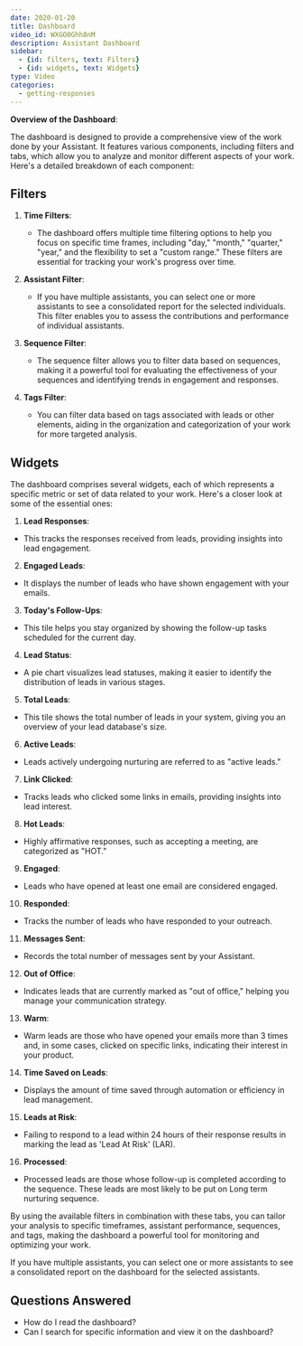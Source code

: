 ```yaml
---
date: 2020-01-20
title: Dashboard
video_id: WXGO0Ghh8nM
description: Assistant Dashboard
sidebar:
  - {id: filters, text: Filters}
  - {id: widgets, text: Widgets}
type: Video
categories:
  - getting-responses
---
```


**Overview of the Dashboard**:

The dashboard is designed to provide a comprehensive view of the work done by your Assistant. It features various components, including filters and tabs, which allow you to analyze and monitor different aspects of your work. Here's a detailed breakdown of each component:

## Filters

1. **Time Filters**:
   - The dashboard offers multiple time filtering options to help you focus on specific time frames, including "day," "month," "quarter," "year," and the flexibility to set a "custom range." These filters are essential for tracking your work's progress over time.

2. **Assistant Filter**:
   - If you have multiple assistants, you can select one or more assistants to see a consolidated report for the selected individuals. This filter enables you to assess the contributions and performance of individual assistants.

3. **Sequence Filter**:
   - The sequence filter allows you to filter data based on sequences, making it a powerful tool for evaluating the effectiveness of your sequences and identifying trends in engagement and responses.

4. **Tags Filter**:
   - You can filter data based on tags associated with leads or other elements, aiding in the organization and categorization of your work for more targeted analysis.

## Widgets
The dashboard comprises several widgets, each of which represents a specific metric or set of data related to your work. Here's a closer look at some of the essential ones:

1. **Lead Responses**:
- This tracks the responses received from leads, providing insights into lead engagement.

2. **Engaged Leads**:
- It displays the number of leads who have shown engagement with your emails.

3. **Today's Follow-Ups**:
- This tile helps you stay organized by showing the follow-up tasks scheduled for the current day.

4. **Lead Status**:
- A pie chart visualizes lead statuses, making it easier to identify the distribution of leads in various stages.

5. **Total Leads**:
- This tile shows the total number of leads in your system, giving you an overview of your lead database's size.

6. **Active Leads**:
- Leads actively undergoing nurturing are referred to as "active leads."

7. **Link Clicked**:
- Tracks leads who clicked some links in emails, providing insights into lead interest.

8. **Hot Leads**:
- Highly affirmative responses, such as accepting a meeting, are categorized as "HOT."

9. **Engaged**:
- Leads who have opened at least one email are considered engaged.

10. **Responded**:
- Tracks the number of leads who have responded to your outreach.

11. **Messages Sent**:
- Records the total number of messages sent by your Assistant.

12. **Out of Office**:
- Indicates leads that are currently marked as "out of office," helping you manage your communication strategy.

13. **Warm**:
- Warm leads are those who have opened your emails more than 3 times and, in some cases, clicked on specific links, indicating their interest in your product.

14. **Time Saved on Leads**:
- Displays the amount of time saved through automation or efficiency in lead management.

15. **Leads at Risk**:
- Failing to respond to a lead within 24 hours of their response results in marking the lead as 'Lead At Risk' (LAR).

16. **Processed**:
- Processed leads are those whose follow-up is completed according to the sequence. These leads are most likely to be put on Long term nurturing sequence.

By using the available filters in combination with these tabs, you can tailor your analysis to specific timeframes, assistant performance, sequences, and tags, making the dashboard a powerful tool for monitoring and optimizing your work.

If you have multiple assistants, you can select one or more assistants to see a consolidated report on the dashboard for the selected assistants.

## Questions Answered
- How do I read the dashboard?
- Can I search for specific information and view it on the dashboard?
```

